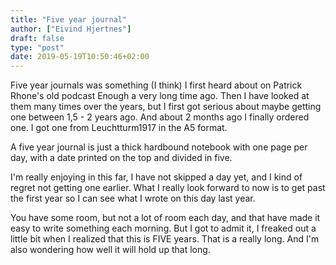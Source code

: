 ```yaml
---
title: "Five year journal"
author: ["Eivind Hjertnes"]
draft: false
type: "post"
date: 2019-05-19T10:50:46+02:00
---
```


Five year journals was something (I think) I first heard about on Patrick Rhone's old podcast Enough a very long time ago. Then I have looked at them many times over the years, but I first got serious about maybe getting one between 1,5 - 2 years ago. And about 2 months ago I finally ordered one. I got one from Leuchtturm1917 in the A5 format.

A five year journal is just a thick hardbound notebook with one page per day, with a date printed on the top and divided in five.

I'm really enjoying in this far, I have not skipped a day yet, and I kind of regret not getting one earlier. What I really look forward to now is to get past the first year so I can see what I wrote on this day last year.

You have some room, but not a lot of room each day, and that have made it easy to write something each morning. But I got to admit it, I freaked out a little bit when I realized that this is FIVE years. That is a really long. And I'm also wondering how well it will hold up that long.
